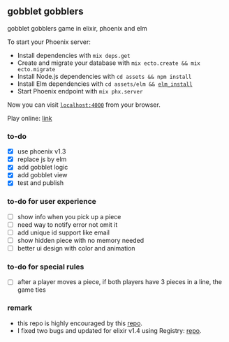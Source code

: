 ## gobblet gobblers
gobblet gobblers game in elixir, phoenix and elm

To start your Phoenix server:

  * Install dependencies with `mix deps.get`
  * Create and migrate your database with `mix ecto.create && mix ecto.migrate`
  * Install Node.js dependencies with `cd assets && npm install`
  * Install Elm dependencies with `cd assets/elm && `[`elm_install`](https://github.com/gdotdesign/elm-github-install)
  * Start Phoenix endpoint with `mix phx.server`

Now you can visit [`localhost:4000`](http://localhost:4000) from your browser.

Play online: [link](https://immense-fjord-94074.herokuapp.com/)

### to-do
- [x] use phoenix v1.3
- [x] replace js by elm
- [x] add gobblet logic
- [x] add gobblet view
- [x] test and publish

### to-do for user experience
- [ ] show info when you pick up a piece
- [ ] need way to notify error not omit it
- [ ] add unique id support like email
- [ ] show hidden piece with no memory needed
- [ ] better ui design with color and animation

### to-do for special rules
- [ ] after a player moves a piece, if both players have 3 pieces in a line, the game ties

### remark
* this repo is highly encouraged by this [repo](https://github.com/ventsislaf/talks).
* I fixed two bugs and updated for elixir v1.4 using Registry: [repo](https://github.com/cjen07/from_tictactoe_to_gobblet).
